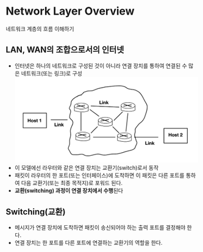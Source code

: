 # Network Layer Overview
네트워크 계층의 흐름 이해하기

## LAN, WAN의 조합으로서의 인터넷
- 인터넷은 하나의 네트워크로 구성된 것이 아니라 연결 장치를 통하여 연결된 수 많은 네트워크(또는 링크)로 구성
![LAN,WAN 인터넷.png](img%2FLAN%2CWAN%20%EC%9D%B8%ED%84%B0%EB%84%B7.png)
- 이 모델에선 라우터와 같은 연결 장치는 교환기(switch)로서 동작
- 패킷이 라우터의 한 포트(또는 인터페이스)에 도착하면 이 패킷은 다른 포트를 통하여 다음 교환기(또는 최종 목적지)로 포워드 된다.
- **교환(switching) 과정이 연결 장치에서 수행**된다


## Switching(교환)
- 메시지가 연결 장치에 도착하면 패킷이 송신되어야 하는 출력 포트를 결정해야 한다.
- 연결 장치는 한 포트를 다른 포트에 연결하는 교환기의 역할을 한다.


